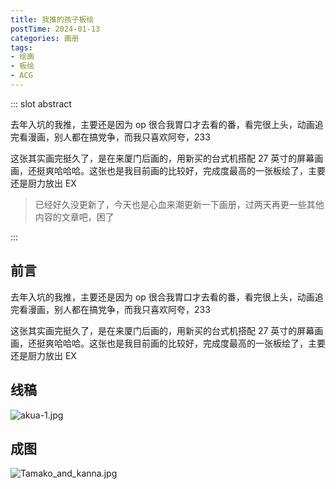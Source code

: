 ```yaml
---
title: 我推的孩子板绘
postTime: 2024-01-13
categories: 画册
tags:
- 绘画
- 板绘
- ACG
---
```




::: slot abstract

去年入坑的我推，主要还是因为 op 很合我胃口才去看的番，看完很上头，动画追完看漫画，别人都在搞党争，而我只喜欢阿夸，233

这张其实画完挺久了，是在来厦门后画的，用新买的台式机搭配 27 英寸的屏幕画画，还挺爽哈哈哈。这张也是我目前画的比较好，完成度最高的一张板绘了，主要还是厨力放出 EX

> 已经好久没更新了，今天也是心血来潮更新一下画册，过两天再更一些其他内容的文章吧，困了

:::



## 前言

去年入坑的我推，主要还是因为 op 很合我胃口才去看的番，看完很上头，动画追完看漫画，别人都在搞党争，而我只喜欢阿夸，233

这张其实画完挺久了，是在来厦门后画的，用新买的台式机搭配 27 英寸的屏幕画画，还挺爽哈哈哈。这张也是我目前画的比较好，完成度最高的一张板绘了，主要还是厨力放出 EX



## 线稿

![akua-1.jpg](http://upyun.cavalheiro.cn/images/akua-1.JPG)



## 成图

![Tamako_and_kanna.jpg](http://upyun.cavalheiro.cn/images/akua-2.PNG)

